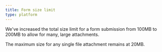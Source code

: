```yaml
---
title: Form size limit
type: platform
---
```


We've increased the total size limit for a form submission from 100MB to 200MB to allow for many, large attachments.

The maximum size for any single file attachment remains at 20MB.

